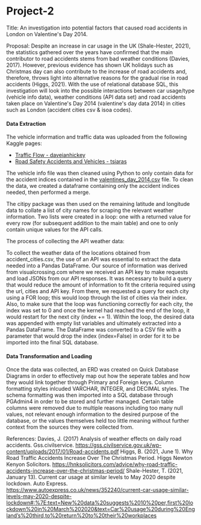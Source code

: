 # Project-2

Title: 
An investigation into potential factors that caused road accidents in London on Valentine's Day 2014. 

Proposal: 
Despite an increase in car usage in the UK (Shale-Hester, 2021), the statistics gathered over the years have confirmed that the main contributor to road accidents stems from bad weather conditions (Davies, 2017). However, previous evidence has shown UK holidays such as Christmas day can also contribute to the increase of road accidents and, therefore, throws light into alternative reasons for the gradual rise in road accidents (Higgs, 2021). 
With the use of relational database SQL, this investigation will look into the possible interactions between car usage/type (vehicle info data), weather conditions (API data set) and road accidents taken place on Valentine's Day 2014 (valentine's day data 2014) in cities such as London (accident cities csv & isoa codes). 

#### Data Extraction

The vehicle information and traffic data was uploaded from the following Kaggle pages:

 - [Traffic Flow - daveianhickey](https://www.kaggle.com/daveianhickey/2000-16-traffic-flow-england-scotland-wales)
 - [Road Safety Accidents and Vehicles - tsiaras](https://www.kaggle.com/tsiaras/uk-road-safety-accidents-and-vehicles)

The vehicle info file was then cleaned using Python to only contain data for the accident indices contained in the [valentines_day_2014.csv]("https://github.com/GJeffries/Project-2/blob/main/JF%20-%20File%20Cleansing/valentines_day_2014.csv") file. To clean the data, we created a dataframe containing only the accident indices needed, then performed a merge.

The citipy package was then used on the remaining latitude and longitude data to collate a list of city names for scraping the relevant weather information. Two lists were created in a loop: one with a returned value for every row (for subsequent addition to the main table) and one to only contain unique values for the API calls.

The process of collecting the API weather data:

To collect the weather data of the locations obtained from accident_cities.csv, the use of an API was essential to extract the data needed into a Pandas DataFrame. Our source of information was derived from visualcrossing.com where we received an API key to make requests and load JSONs from our API responses. It was necessary to build a query that would reduce the amount of information to fit the criteria required using the url, cities and API key. From there, we requested a query for each city using a FOR loop; this would loop through the list of cities via their index. Also, to make sure that the loop was functioning correctly for each city, the index was set to 0 and once the kernel had reached the end of the loop, it would restart for the next city (index += 1). Within the loop, the desired data was appended with empty list variables and ultimately extracted into a Pandas DataFrame. The DataFrame was converted to a CSV file with a parameter that would drop the index (index=False) in order for it to be imported into the final SQL database.


#### Data Transformation and Loading
Once the data was collected, an ERD was created on Quick Database Diagrams in order to effectively map out how the seperate tables and how they would link together through Primary and Foreign keys. Column formatting styles inlcuded VARCHAR, INTEGER, and DECIMAL styles. The schema formatting was then imported into a SQL database through PGAdmin4 in order to be stored and further managed. Certain table columns were removed due to multiple reasons including too many null values, not relevant enough information to the desired purpose of the database, or the values themselves held too little meaning without further context from the sources they were collected from.

References:
Davies, J. (2017) Analysis of weather effects on daily road accidents. Gss.civilservice. https://gss.civilservice.gov.uk/wp-content/uploads/2017/01/Road-accidents.pdf 
Higgs, B. (2021, June 1). Why Road Traffic Accidents Increase Over The Christmas Period. Higgs Newton Kenyon Solicitors. https://hnksolicitors.com/advice/why-road-traffic-accidents-increase-over-the-christmas-period/ 
Shale-Hester, T. (2021, January 13). Current car usage at similar levels to May 2020 despite lockdown. Auto Express. https://www.autoexpress.co.uk/news/352240/current-car-usage-similar-levels-may-2020-despite-lockdown#:%7E:text=New%20data%20suggests%2010%20per,first%20lockdown%20in%20March%202020&text=Car%20usage%20during%20England’s%20third,to%20return%20to%20their%20workplaces


